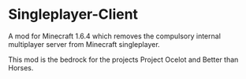 # Singleplayer-Client
A mod for Minecraft 1.6.4 which removes the compulsory internal multiplayer server from Minecraft singleplayer.

This mod is the bedrock for the projects Project Ocelot and Better than Horses.
